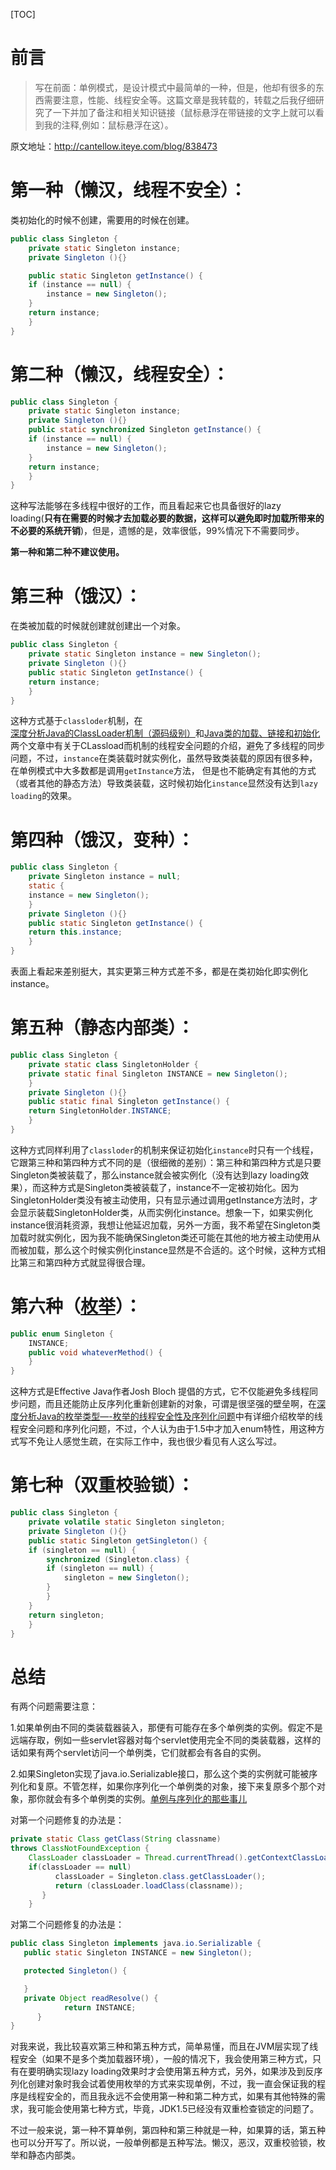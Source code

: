 [TOC]

# 前言

> 写在前面：单例模式，是设计模式中最简单的一种，但是，他却有很多的东西需要注意，性能、线程安全等。这篇文章是我转载的，转载之后我仔细研究了一下并加了备注和相关知识链接（鼠标悬浮在带链接的文字上就可以看到我的注释,例如：鼠标悬浮在这）。



原文地址：<http://cantellow.iteye.com/blog/838473>

# 第一种（懒汉，线程不安全）：

类初始化的时候不创建，需要用的时候在创建。

```java
public class Singleton {  
    private static Singleton instance;  
    private Singleton (){}  

    public static Singleton getInstance() {  
    if (instance == null) {  
        instance = new Singleton();  
    }  
    return instance;  
    }  
}  
```

# 第二种（懒汉，线程安全）：

```java
public class Singleton {  
    private static Singleton instance;  
    private Singleton (){}  
    public static synchronized Singleton getInstance() {  
    if (instance == null) {  
        instance = new Singleton();  
    }  
    return instance;  
    }  
}  
```

这种写法能够在多线程中很好的工作，而且看起来它也具备很好的lazy loading(**只有在需要的时候才去加载必要的数据，这样可以避免即时加载所带来的不必要的系统开销**)，但是，遗憾的是，效率很低，99%情况下不需要同步。

**第一种和第二种不建议使用。**

# 第三种（饿汉）：

在类被加载的时候就创建就创建出一个对象。

```java
public class Singleton {  
    private static Singleton instance = new Singleton();  
    private Singleton (){}  
    public static Singleton getInstance() {  
    return instance;  
    }  
}  
```

这种方式基于`classloder`机制，在[深度分析Java的ClassLoader机制（源码级别）](http://www.hollischuang.com/archives/197)和[Java类的加载、链接和初始化](http://www.hollischuang.com/archives/201)两个文章中有关于CLassload而机制的线程安全问题的介绍，避免了多线程的同步问题，不过，`instance`在类装载时就实例化，虽然导致类装载的原因有很多种，在单例模式中大多数都是调用`getInstance`方法， 但是也不能确定有其他的方式（或者其他的静态方法）导致类装载，这时候初始化`instance`显然没有达到`lazy loading`的效果。

# 第四种（饿汉，变种）：

```java
public class Singleton {  
    private Singleton instance = null;  
    static {  
    instance = new Singleton();  
    }  
    private Singleton (){}  
    public static Singleton getInstance() {  
    return this.instance;  
    }  
}  
```

表面上看起来差别挺大，其实更第三种方式差不多，都是在类初始化即实例化instance。

# 第五种（静态内部类）：

```java
public class Singleton {  
    private static class SingletonHolder {  
    private static final Singleton INSTANCE = new Singleton();  
    }  
    private Singleton (){}  
    public static final Singleton getInstance() {  
    return SingletonHolder.INSTANCE;  
    }  
}  
```

这种方式同样利用了`classloder`的机制来保证初始化`instance`时只有一个线程，它跟第三种和第四种方式不同的是（很细微的差别）：第三种和第四种方式是只要Singleton类被装载了，那么instance就会被实例化（没有达到lazy loading效果），而这种方式是Singleton类被装载了，instance不一定被初始化。因为SingletonHolder类没有被主动使用，只有显示通过调用getInstance方法时，才会显示装载SingletonHolder类，从而实例化instance。想象一下，如果实例化instance很消耗资源，我想让他延迟加载，另外一方面，我不希望在Singleton类加载时就实例化，因为我不能确保Singleton类还可能在其他的地方被主动使用从而被加载，那么这个时候实例化instance显然是不合适的。这个时候，这种方式相比第三和第四种方式就显得很合理。

# 第六种（[枚举](http://www.hollischuang.com/index.php/archives/345/)）：

```java
public enum Singleton {  
    INSTANCE;  
    public void whateverMethod() {  
    }  
}  
```

这种方式是Effective Java作者Josh Bloch 提倡的方式，它不仅能避免多线程同步问题，而且还能防止反序列化重新创建新的对象，可谓是很坚强的壁垒啊，在[深度分析Java的枚举类型—-枚举的线程安全性及序列化问题](http://www.hollischuang.com/index.php/archives/349/)中有详细介绍枚举的线程安全问题和序列化问题，不过，个人认为由于1.5中才加入enum特性，用这种方式写不免让人感觉生疏，在实际工作中，我也很少看见有人这么写过。

# 第七种（双重校验锁）：

```java
public class Singleton {  
    private volatile static Singleton singleton;  
    private Singleton (){}  
    public static Singleton getSingleton() {  
    if (singleton == null) {  
        synchronized (Singleton.class) {  
        if (singleton == null) {  
            singleton = new Singleton();  
        }  
        }  
    }  
    return singleton;  
    }  
}  
```

# 总结

有两个问题需要注意：

1.如果单例由不同的类装载器装入，那便有可能存在多个单例类的实例。假定不是远端存取，例如一些servlet容器对每个servlet使用完全不同的类装载器，这样的话如果有两个servlet访问一个单例类，它们就都会有各自的实例。

2.如果Singleton实现了java.io.Serializable接口，那么这个类的实例就可能被序列化和复原。不管怎样，如果你序列化一个单例类的对象，接下来复原多个那个对象，那你就会有多个单例类的实例。[单例与序列化的那些事儿](http://www.hollischuang.com/archives/1144)

对第一个问题修复的办法是：

```java
private static Class getClass(String classname)  
throws ClassNotFoundException {  
    ClassLoader classLoader = Thread.currentThread().getContextClassLoader();
    if(classLoader == null)     
          classLoader = Singleton.class.getClassLoader();     
          return (classLoader.loadClass(classname));     
       }     
    }  
```

对第二个问题修复的办法是：

```java
public class Singleton implements java.io.Serializable {     
   public static Singleton INSTANCE = new Singleton();     

   protected Singleton() {     

   }     
   private Object readResolve() {     
            return INSTANCE;     
      }    
}   
```

对我来说，我比较喜欢第三种和第五种方式，简单易懂，而且在JVM层实现了线程安全（如果不是多个类加载器环境），一般的情况下，我会使用第三种方式，只有在要明确实现lazy loading效果时才会使用第五种方式，另外，如果涉及到反序列化创建对象时我会试着使用枚举的方式来实现单例，不过，我一直会保证我的程序是线程安全的，而且我永远不会使用第一种和第二种方式，如果有其他特殊的需求，我可能会使用第七种方式，毕竟，JDK1.5已经没有双重检查锁定的问题了。

不过一般来说，第一种不算单例，第四种和第三种就是一种，如果算的话，第五种也可以分开写了。所以说，一般单例都是五种写法。懒汉，恶汉，双重校验锁，枚举和静态内部类。